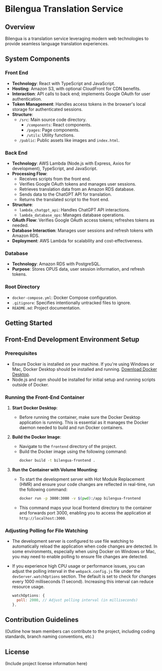 # Bilengua Translation Service

## Overview
Bilengua is a translation service leveraging modern web technologies to provide seamless language translation experiences.

## System Components

### Front End
- **Technology**: React with TypeScript and JavaScript.
- **Hosting**: Amazon S3, with optional CloudFront for CDN benefits.
- **Interaction**: API calls to back end; implements Google OAuth for user authentication.
- **Token Management**: Handles access tokens in the browser's local storage for authenticated sessions.
- **Structure**:
  - `/src`: Main source code directory.
    - `/components`: React components.
    - `/pages`: Page components.
    - `/utils`: Utility functions.
  - `/public`: Public assets like images and `index.html`.

### Back End
- **Technology**: AWS Lambda (Node.js with Express, Axios for development), TypeScript, and JavaScript.
- **Processing Flow**:
  - Receives scripts from the front end.
  - Verifies Google OAuth tokens and manages user sessions.
  - Retrieves translation data from an Amazon RDS database.
  - Sends data to the ChatGPT API for translation.
  - Returns the translated script to the front end.
- **Structure**:
  - `lambda_chatgpt_api`: Handles ChatGPT API interactions.
  - `lambda_database_ops`: Manages database operations.
- **OAuth Flow**: Verifies Google OAuth access tokens; refreshes tokens as needed.
- **Database Interaction**: Manages user sessions and refresh tokens with Amazon RDS.
- **Deployment**: AWS Lambda for scalability and cost-effectiveness.

### Database
- **Technology**: Amazon RDS with PostgreSQL.
- **Purpose**: Stores OPUS data, user session information, and refresh tokens.

### Root Directory
- `docker-compose.yml`: Docker Compose configuration.
- `.gitignore`: Specifies intentionally untracked files to ignore.
- `README.md`: Project documentation.

## Getting Started

## Front-End Development Environment Setup

### Prerequisites

- Ensure Docker is installed on your machine. If you're using Windows or Mac, Docker Desktop should be installed and running. [Download Docker Desktop](https://www.docker.com/products/docker-desktop).
- Node.js and npm should be installed for initial setup and running scripts outside of Docker.

### Running the Front-End Container

1. **Start Docker Desktop**:
   - Before running the container, make sure the Docker Desktop application is running. This is essential as it manages the Docker daemon needed to build and run Docker containers.

2. **Build the Docker Image**:
   - Navigate to the `frontend` directory of the project.
   - Build the Docker image using the following command:
     ```bash
     docker build -t bilengua-frontend .
     ```

3. **Run the Container with Volume Mounting**:
   - To start the development server with Hot Module Replacement (HMR) and ensure your code changes are reflected in real-time, run the following command:
     ```bash
     docker run -p 3000:3000 -v $(pwd):/app bilengua-frontend
     ```
   - This command maps your local frontend directory to the container and forwards port 3000, enabling you to access the application at `http://localhost:3000`.

### Adjusting Polling for File Watching

- The development server is configured to use file watching to automatically reload the application when code changes are detected. In some environments, especially when using Docker on Windows or Mac, you may need to enable polling to ensure file changes are detected.

- If you experience high CPU usage or performance issues, you can adjust the polling interval in the `webpack.config.js` file under the `devServer.watchOptions` section. The default is set to check for changes every 1000 milliseconds (1 second). Increasing this interval can reduce resource usage.

  ```javascript
  watchOptions: {
    poll: 2000, // Adjust polling interval (in milliseconds)
  },


## Contribution Guidelines
(Outline how team members can contribute to the project, including coding standards, branch naming conventions, etc.)

## License
(Include project license information here)
